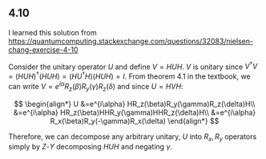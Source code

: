 ## 4.10
I learned this solution from\
https://quantumcomputing.stackexchange.com/questions/32083/nielsen-chang-exercise-4-10

Consider the unitary operator $U$ and define $V=HUH$. $V$ is unitary since $V^\dagger V = (HUH)^\dagger(HUH) = (HU^\dagger H)(HUH) = I$. From theorem 4.1 in the textbook, we can write $V=e^{i\alpha}R_z(\beta)R_y(\gamma)R_z(\delta)$ and since $U=HVH$:

$$
\begin{align*}
U
&=e^{i\alpha} HR_z(\beta)R_y(\gamma)R_z(\delta)H\\
&=e^{i\alpha} HR_z(\beta)HHR_y(\gamma)HHR_z(\delta)H\\
&=e^{i\alpha} R_x(\beta)R_y(-\gamma)R_x(\delta)
\end{align*}
$$

Therefore, we can decompose any arbitrary unitary, $U$ into $R_x, R_y$ operators simply by $Z$-$Y$ decomposing $HUH$ and negating $\gamma$.
